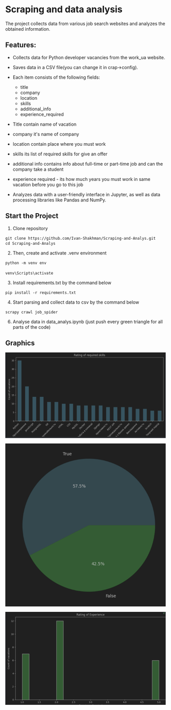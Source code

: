 # Scraping and data analysis

The project collects data from various job search websites and analyzes the obtained information.

## Features:
- Collects data for Python developer vacancies from the work_ua website.
- Saves data in a CSV file(you can change it in crap->config).
- Each item consists of the following fields: 
  - title
  - company
  - location
  - skills
  - additional_info
  - experience_required

- Title contain name of vacation
- company it's name of company
- location contain place where you must work
- skills its list of required skills for give an offer
- additional info contains info about full-time or part-time job and can the company take a student
- experience required - its how much years you must work in same vacation before you go to this job
- Analyzes data with a user-friendly interface in Jupyter, as well as data processing libraries like Pandas and NumPy.


## Start the Project

1. Clone repository  
```shell
git clone https://github.com/Ivan-Shakhman/Scraping-and-Analys.git
cd Scraping-and-Analys
```
2. Then, create and activate .venv environment  
```shell
python -m venv env

venv\Scripts\activate
```

3. Install requirements.txt by the command below  


```shell
pip install -r requirements.txt
```


4. Start parsing and collect data to csv by the command below
```shell
scrapy crawl job_spider
```

6. Analyse data in data_analys.ipynb (just push every green triangle for all parts of the code)


## Graphics
![Top-20](images/skills.png)


![Percent-of-remote](images/pil.png)


![Experience](images/exp.png)

